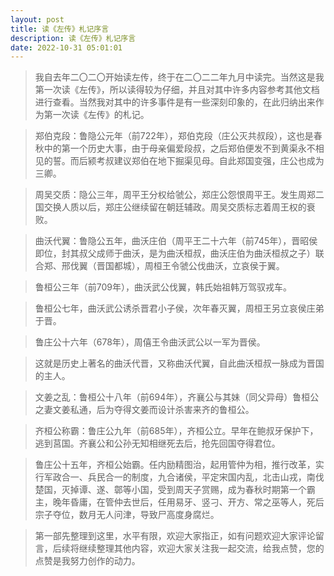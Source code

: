 ```yaml
---
layout: post
title: 读《左传》札记序言
description: 读《左传》札记序言
date: 2022-10-31 05:01:01
---
```


> 我自去年二〇二〇开始读左传，终于在二〇二二年九月中读完。当然这是我第一次读《左传》，所以读得较为仔细，并且对其中许多内容参考其他文档进行查看。当然我对其中的许多事件是有一些深刻印象的，在此归纳出来作为第一次读《左传》的札记。

> 郑伯克段：鲁隐公元年（前722年），郑伯克段（庄公灭共叔段），这也是春秋中的第一个历史大事，由于母亲偏爱段叔，之后郑伯便发不到黄渠永不相见的誓。而后颍考叔建议郑伯在地下掘渠见母。自此郑国变强，庄公也成为三卿。

> 周吴交质：隐公三年，周平王分权给虢公，郑庄公怨恨周平王。发生周郑二国交换人质以后，郑庄公继续留在朝廷辅政。周吴交质标志着周王权的衰败。

> 曲沃代翼：鲁隐公五年，曲沃庄伯（周平王二十六年（前745年），晋昭侯即位，封其叔父成师于曲沃，是为曲沃桓叔，曲沃庄伯为曲沃桓叔之子）联合郑、邢伐翼（晋国都城），周桓王令虢公伐曲沃，立哀侯于翼。

> 鲁桓公三年（前709年），曲沃武公伐翼，韩氏始祖韩万驾驭戎车。

> 鲁桓公七年，曲沃武公诱杀晋君小子侯，次年春灭翼，周桓王另立哀侯庄弟于晋。

> 鲁庄公十六年（678年），周僖王令曲沃武公以一军为晋侯。

> 这就是历史上著名的曲沃代晋，又称曲沃代翼，自此曲沃桓叔一脉成为晋国的主人。

> 文姜之乱：鲁桓公十八年（前694年），齐襄公与其妹（同父异母）鲁桓公之妻文姜私通，后为夺得文姜而设计杀害来齐的鲁桓公。

> 齐桓公称霸：鲁庄公九年（前685年），齐桓公立。早年在鲍叔牙保护下，逃到莒国。齐襄公和公孙无知相继死去后，抢先回国夺得君位。

> 鲁庄公十五年，齐桓公始霸。任内励精图治，起用管仲为相，推行改革，实行军政合一、兵民合一的制度，九合诸侯，平定宋国内乱，北击山戎，南伐楚国，灭掉谭、遂、鄣等小国，受到周天子赏赐，成为春秋时期第一个霸主，晚年昏庸，在管仲去世后，任用易牙、竖刁、开方、常之巫等人，死后宗子夺位，数月无人问津，导致尸高度身腐烂。

> 第一部先整理到这里，水平有限，欢迎大家指正，如有问题欢迎大家评论留言，后续将继续整理其他内容，欢迎大家关注我一起交流，给我点赞，您的点赞是我努力创作的动力。
